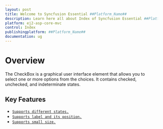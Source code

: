```yaml
---
layout: post
title: Welcome to Syncfusion Essential ##Platform_Name##
description: Learn here all about Index of Syncfusion Essential ##Platform_Name## widgets based on HTML5 and jQuery.
platform: ej2-asp-core-mvc
control: Index
publishingplatform: ##Platform_Name##
documentation: ug
---
```


# Overview

The CheckBox is a graphical user interface element that allows you to select one or more options from the choices.
It contains checked, unchecked, and indeterminate states.

## Key Features

* [`Supports different states.`](getting-started#change-the-checkbox-state)
* [`Supports label and its position.`](label-and-size#label)
* [`Supports small size.`](label-and-size#size)